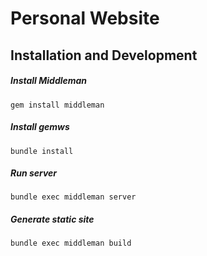 Personal Website
====================

## Installation and Development

##### Install Middleman

`gem install middleman`

##### Install gemws

`bundle install`

##### Run server

`bundle exec middleman server`

##### Generate static site

`bundle exec middleman build`